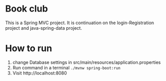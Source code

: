 # Book club

This is a Spring MVC project. It is continuation on the login-Registration project and java-spring-data project.

# How to run

1. change Database settings in src/main/resources/application.properties
2. Run command in a terminal `./mvnw spring-boot:run`
3. Visit http://localhost:8080
